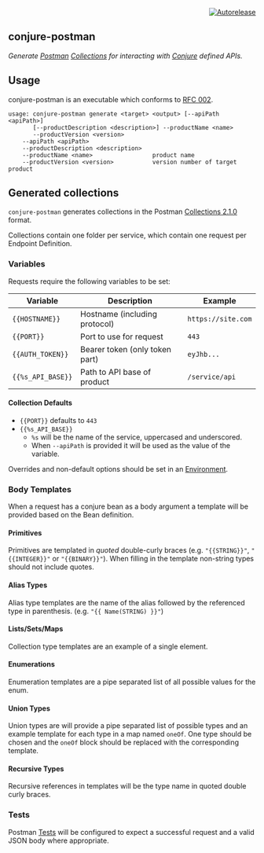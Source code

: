 <p align="right">
<a href="https://autorelease.general.dmz.palantir.tech/palantir/conjure-postman"><img src="https://img.shields.io/badge/Perform%20an-Autorelease-success.svg" alt="Autorelease"></a>
</p>

conjure-postman
------------
_Generate [Postman](https://www.getpostman.com/) [Collections](https://learning.postman.com/docs/collections/collections-overview/) for interacting with [Conjure](https://github.com/palantir/conjure) defined APIs._


## Usage

conjure-postman is an executable which conforms to [RFC 002](https://github.com/palantir/conjure/blob/master/docs/rfc/002-contract-for-conjure-generators.md).

    usage: conjure-postman generate <target> <output> [--apiPath <apiPath>]
           [--productDescription <description>] --productName <name>
           --productVersion <version>
        --apiPath <apiPath>
        --productDescription <description>
        --productName <name>                 product name
        --productVersion <version>           version number of target product

## Generated collections

`conjure-postman` generates collections in the Postman [Collections 2.1.0](https://schema.getpostman.com/json/collection/v2.1.0/collection.json) format.

Collections contain one folder per service, which contain one request per Endpoint Definition. 


### Variables
Requests require the following variables to be set:

| Variable          | Description                          | Example            | 
| ----------------- | ------------------------------------ | ------------------ |
| `{{HOSTNAME}}`    | Hostname (including protocol)        | `https://site.com` |
| `{{PORT}}`        | Port to use for request              | `443`              |
| `{{AUTH_TOKEN}}`  | Bearer token (only token part)       | `eyJhb...`         |
| `{{%s_API_BASE}}` | Path to API base of product          | `/service/api`     |


#### Collection Defaults
* `{{PORT}}` defaults to `443`
* `{{%s_API_BASE}}`
    * `%s` will be the name of the service, uppercased and underscored.
    * When `--apiPath` is provided it will be used as the value of the variable.

Overrides and non-default options should be set in an [Environment](https://www.getpostman.com/docs/v6/postman/environments_and_globals/manage_environments).


### Body Templates
When a request has a conjure bean as a body argument a template will be provided based on the Bean definition.

#### Primitives
Primitives are templated in _quoted_ double-curly braces (e.g. `"{{STRING}}"`, `"{{INTEGER}}"` or `"{{BINARY}}"`).
When filling in the template non-string types should not include quotes.

#### Alias Types
Alias type templates are the name of the alias followed by the referenced type in parenthesis. (e.g. `"{{ Name(STRING) }}"`) 

#### Lists/Sets/Maps
Collection type templates are an example of a single element.

#### Enumerations
Enumeration templates are a pipe separated list of all possible values for the enum.

#### Union Types
Union types are will provide a pipe separated list of possible types and an example template for each type in a map named `oneOf`.
One type should be chosen and the `oneOf` block should be replaced with the corresponding template.

#### Recursive Types
Recursive references in templates will be the type name in quoted double curly braces.

### Tests
Postman [Tests](https://www.getpostman.com/docs/v6/postman/scripts/test_scripts) will be configured to expect a successful request and a valid JSON body where appropriate.


